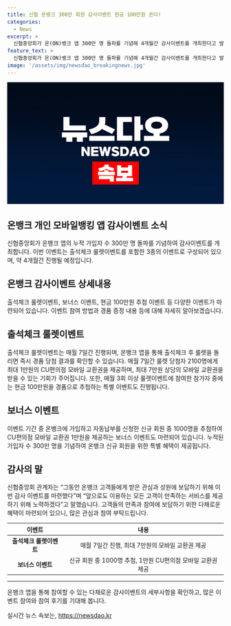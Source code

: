 ```yaml
---
title: 신협 온뱅크 300만 회원 감사이벤트 현금 100만원 쏜다!
categories:
  - News
excerpt: >
  신협중앙회가 온(ON)뱅크 앱 300만 명 돌파를 기념해 4개월간 감사이벤트를 개최한다고 발표했다. 이벤트에는 출석체크 룰렛이벤트와 자동 추첨 이벤트 등이 포함되어 있으며, 매월 최대 7만원 상당의 CU편의점 모바일 교환권과 현금 100만원 등이 경품으로 제공된다. 또한 온뱅크에 가입하고 자동납부를 신청한 신규 회원 중 1000명을 대상으로 CU편의점 모바일 교환권 1만원이 추첨을 통해 제공된다. 함께하여 신협은 이번 이벤트를 통해 고객들의 성원에 보답하고, 앞으로도 만족하는 서비스를 제공할 것이라고 전했다.
feature_text: >
  신협중앙회가 온(ON)뱅크 앱 300만 명 돌파를 기념해 4개월간 감사이벤트를 개최한다고 발표했다. 이벤트에는 출석체크 룰렛이벤트와 자동 추첨 이벤트 등이 포함되어 있으며, 매월 최대 7만원 상당의 CU편의점 모바일 교환권과 현금 100만원 등이 경품으로 제공된다. 또한 온뱅크에 가입하고 자동납부를 신청한 신규 회원 중 1000명을 대상으로 CU편의점 모바일 교환권 1만원이 추첨을 통해 제공된다. 함께하여 신협은 이번 이벤트를 통해 고객들의 성원에 보답하고, 앞으로도 만족하는 서비스를 제공할 것이라고 전했다.
image: '/assets/img/newsdao_breakingnews.jpg'
---
```


<p><img src="/assets/img/newsdao_breakingnews.jpg" alt="bookingtag 속보" /></p>

<h2>온뱅크 개인 모바일뱅킹 앱 감사이벤트 소식</h2>

<p data-ke-size="size16">신협중앙회가 온뱅크 앱의 누적 가입자 수 300만 명 돌파를 기념하여 감사이벤트를 개최합니다. 이번 이벤트는 출석체크 룰렛이벤트를 포함한 3종의 이벤트로 구성되어 있으며, 약 4개월간 진행될 예정입니다.</p>

<h2>온뱅크 감사이벤트 상세내용</h2>

<p data-ke-size="size16">출석체크 룰렛이벤트, 보너스 이벤트, 현금 100만원 추첨 이벤트 등 다양한 이벤트가 마련되어 있습니다. 이벤트 참여 방법과 경품 증정 내용 등에 대해 자세히 알아보겠습니다.</p>

<h2>출석체크 룰렛이벤트</h2>

<p data-ke-size="size16">출석체크 룰렛이벤트는 매월 7일간 진행되며, 온뱅크 앱을 통해 출석체크 후 룰렛을 돌리면 즉시 경품 당첨 결과를 확인할 수 있습니다. 매월 7일간 룰렛 당첨자 2100명에게 최대 1만원의 CU편의점 모바일 교환권을 제공하며, 최대 7만원 상당의 모바일 교환권을 받을 수 있는 기회가 주어집니다. 또한, 매월 3회 이상 룰렛이벤트에 참여한 참가자 중에는 현금 100만원을 경품으로 추첨하는 특별 이벤트도 진행됩니다.</p>

<h2>보너스 이벤트</h2>

<p data-ke-size="size16">이벤트 기간 중 온뱅크에 가입하고 자동납부를 신청한 신규 회원 중 1000명을 추첨하여 CU편의점 모바일 교환권 1만원을 제공하는 보너스 이벤트도 마련되어 있습니다. 누적된 가입자 수 300만 명을 기념하여 온뱅크 신규 회원을 위한 특별 혜택이 제공됩니다.</p>

<h2>감사의 말</h2>

<p data-ke-size="size16">신협중앙회 관계자는 “그동안 온뱅크 고객들에게 받은 관심과 성원에 보답하기 위해 이번 감사 이벤트를 마련했다”며 “앞으로도 이용하는 모든 고객이 만족하는 서비스를 제공하기 위해 노력하겠다”고 말했습니다. 고객들의 만족과 참여에 보답하기 위한 다채로운 혜택이 마련되어 있으니, 많은 관심과 참여 부탁드립니다.</p>

<table>
    <thead>
        <tr>
            <th style="text-align: center;">이벤트</th>
            <th style="text-align: center;">내용</th>
        </tr>
    </thead>
    <tbody>
        <tr>
            <td style="text-align: center;"><b>출석체크 룰렛이벤트</b></td>
            <td style="text-align: center;">매월 7일간 진행, 최대 7만원의 모바일 교환권 제공</td>
        </tr>
        <tr>
            <td style="text-align: center;"><b>보너스 이벤트</b></td>
            <td style="text-align: center;">신규 회원 중 1000명 추첨, 1만원 CU편의점 모바일 교환권 제공</td>
        </tr>
    </tbody>
</table>

<hr>

<p data-ke-size="size16">온뱅크 앱을 통해 참여할 수 있는 다채로운 감사이벤트의 세부사항을 확인하고, 많은 이벤트 참여와 참여 후기를 기대해 봅니다.</p>
실시간 뉴스 속보는, <a href="https://newsdao.kr" rel="dofollow">https://newsdao.kr</a>


